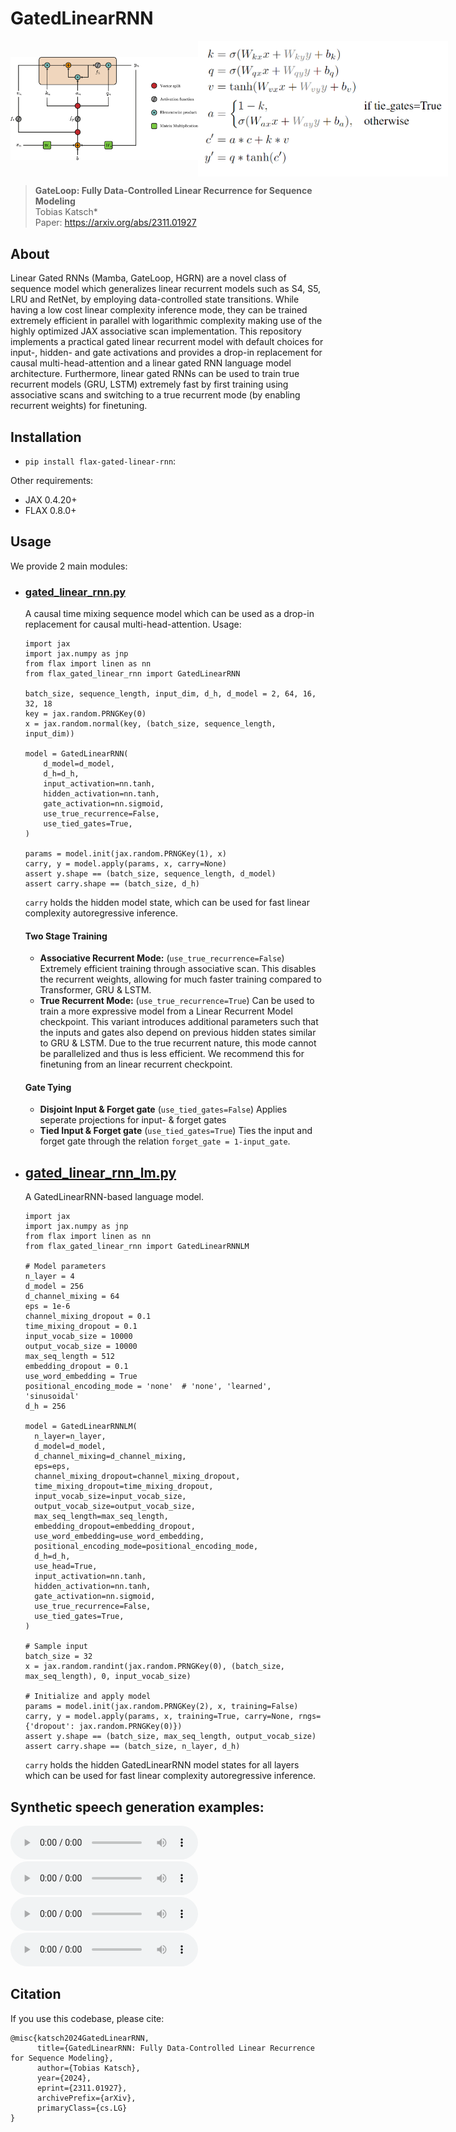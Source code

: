 # GatedLinearRNN

<div style="display: flex; justify-content: space-around; align-items: center;">
    <img src="assets/gated_linear_rnn.png" alt="GatedLinearRNN" width="300px"/>
    <img src="assets/eq.png" alt="Equation" width="400px"/>
</div>

> **GateLoop: Fully Data-Controlled Linear Recurrence for Sequence Modeling**\
> Tobias Katsch*\
> Paper: https://arxiv.org/abs/2311.01927
>

## About

Linear Gated RNNs (Mamba, GateLoop, HGRN) are a novel class of sequence model which generalizes linear recurrent 
models such as S4, S5, LRU and RetNet, by employing data-controlled state transitions. 
While having a low cost linear complexity inference mode, they can be trained extremely 
efficient in parallel with logarithmic complexity making use of the highly optimized JAX 
associative scan implementation. This repository implements a practical gated linear recurrent model with default 
choices for input-, hidden- and gate activations and provides a drop-in replacement for causal multi-head-attention 
and a linear gated RNN language model architecture. Furthermore, linear gated RNNs can be used to train true recurrent 
models (GRU, LSTM) extremely fast by first training using associative scans and switching to a true recurrent mode 
(by enabling recurrent weights) for finetuning.

## Installation

- `pip install flax-gated-linear-rnn`:

Other requirements:
- JAX 0.4.20+
- FLAX 0.8.0+

## Usage
We provide 2 main modules:
- ### [gated_linear_rnn.py](flax_gated_linear_rnn/gated_linear_rnn.py)
  A causal time mixing sequence model which can be used as a drop-in replacement for causal multi-head-attention.
  Usage:
  ```
  import jax
  import jax.numpy as jnp
  from flax import linen as nn
  from flax_gated_linear_rnn import GatedLinearRNN
  
  batch_size, sequence_length, input_dim, d_h, d_model = 2, 64, 16, 32, 18
  key = jax.random.PRNGKey(0)
  x = jax.random.normal(key, (batch_size, sequence_length, input_dim))
  
  model = GatedLinearRNN(
      d_model=d_model,
      d_h=d_h,
      input_activation=nn.tanh,
      hidden_activation=nn.tanh,
      gate_activation=nn.sigmoid,
      use_true_recurrence=False,
      use_tied_gates=True,
  )
  
  params = model.init(jax.random.PRNGKey(1), x)
  carry, y = model.apply(params, x, carry=None)
  assert y.shape == (batch_size, sequence_length, d_model)
  assert carry.shape == (batch_size, d_h)
  ```
  `carry` holds the hidden model state, which can be used for fast linear complexity autoregressive inference.
  #### Two Stage Training
  - **Associative Recurrent Mode:** (`use_true_recurrence=False`) Extremely efficient training through associative scan. This disables the recurrent weights, allowing for much faster training compared to Transformer, GRU & LSTM.
  - **True Recurrent Mode:** (`use_true_recurrence=True`) Can be used to train a more expressive model from a Linear Recurrent Model checkpoint. This variant introduces additional parameters such that the inputs and gates also depend on previous hidden states similar to GRU & LSTM. Due to the true recurrent nature, this mode cannot be parallelized and thus is less efficient. We recommend this for finetuning from an linear recurrent checkpoint.

  #### Gate Tying
  - **Disjoint Input & Forget gate** (`use_tied_gates=False`) Applies seperate projections for input- & forget gates
  - **Tied Input & Forget gate** (`use_tied_gates=True`) Ties the input and forget gate through the relation `forget_gate = 1-input_gate`.


- ## [gated_linear_rnn_lm.py](flax_gated_linear_rnn/language_models/gated_linear_rnn_lm.py)
  A GatedLinearRNN-based language model.
  ```
  import jax
  import jax.numpy as jnp
  from flax import linen as nn
  from flax_gated_linear_rnn import GatedLinearRNNLM
  
  # Model parameters
  n_layer = 4
  d_model = 256
  d_channel_mixing = 64
  eps = 1e-6
  channel_mixing_dropout = 0.1
  time_mixing_dropout = 0.1
  input_vocab_size = 10000
  output_vocab_size = 10000
  max_seq_length = 512
  embedding_dropout = 0.1
  use_word_embedding = True
  positional_encoding_mode = 'none'  # 'none', 'learned', 'sinusoidal'
  d_h = 256
  
  model = GatedLinearRNNLM(
    n_layer=n_layer,
    d_model=d_model,
    d_channel_mixing=d_channel_mixing,
    eps=eps,
    channel_mixing_dropout=channel_mixing_dropout,
    time_mixing_dropout=time_mixing_dropout,
    input_vocab_size=input_vocab_size,
    output_vocab_size=output_vocab_size,
    max_seq_length=max_seq_length,
    embedding_dropout=embedding_dropout,
    use_word_embedding=use_word_embedding,
    positional_encoding_mode=positional_encoding_mode,
    d_h=d_h,
    use_head=True,
    input_activation=nn.tanh,
    hidden_activation=nn.tanh,
    gate_activation=nn.sigmoid,
    use_true_recurrence=False,
    use_tied_gates=True,
  )
  
  # Sample input
  batch_size = 32
  x = jax.random.randint(jax.random.PRNGKey(0), (batch_size, max_seq_length), 0, input_vocab_size)
  
  # Initialize and apply model
  params = model.init(jax.random.PRNGKey(2), x, training=False)
  carry, y = model.apply(params, x, training=True, carry=None, rngs={'dropout': jax.random.PRNGKey(0)})
  assert y.shape == (batch_size, max_seq_length, output_vocab_size)
  assert carry.shape == (batch_size, n_layer, d_h)
  ```
  `carry` holds the hidden GatedLinearRNN model states for all layers which can be used for fast linear complexity autoregressive inference.

## Synthetic speech generation examples:

<audio controls>
  <source src="https://tobiaskatsch.github.io/GatedLinearRNN/assets/generated_1.wav" type="audio/wav">
</audio>

<audio controls>
  <source src="https://tobiaskatsch.github.io/GatedLinearRNN/assets/generated_2.wav" type="audio/wav">
</audio>

<audio controls>
  <source src="https://tobiaskatsch.github.io/GatedLinearRNN/assets/generated_3.wav" type="audio/wav">
</audio>

<audio controls>
  <source src="https://tobiaskatsch.github.io/GatedLinearRNN/assets/generated_4.wav" type="audio/wav">
</audio>



## Citation

If you use this codebase, please cite:
```
@misc{katsch2024GatedLinearRNN,
      title={GatedLinearRNN: Fully Data-Controlled Linear Recurrence for Sequence Modeling}, 
      author={Tobias Katsch},
      year={2024},
      eprint={2311.01927},
      archivePrefix={arXiv},
      primaryClass={cs.LG}
}
```
